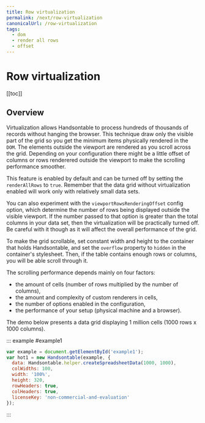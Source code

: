 ```yaml
---
title: Row virtualization
permalink: /next/row-virtualization
canonicalUrl: /row-virtualization
tags:
  - dom
  - render all rows
  - offset
---
```


# Row virtualization

[[toc]]

## Overview

Virtualization allows Handsontable to process hundreds of thousands of records without hanging the browser. This technique draw only the visible part of the grid so you get the minimum items physically rendered in the `DOM`. The elements outside the viewport are rendered as you scroll across the grid. Depending on your configuration there might be a little offset of columns or rows renderered outside the viewport to make the scrolling performance smoother.

This feature is enabled by default and can be turned off by setting the `renderAllRows` to `true`. Remember that the data grid without virtualization enabled will work only with relatively small data sets.

 You can also experiment with the `viewportRowsRenderingOffset` config option, which determine the number of rows being displayed outside the visible viewport. If the number passed to that option is greater than the total columns in your data set, then the virtualization will be practically turned off. Be careful with it though as it will affect the overall performance of the grid.

To make the grid scrollable, set constant width and height to the container that holds Handsontable, and set the `overflow` property to `hidden` in the container's stylesheet. Then, if the table contains enough rows or columns, you will be able scroll through it.

The scrolling performance depends mainly on four factors:

* the amount of cells (number of rows multiplied by the number of columns),
* the amount and complexity of custom renderers in cells,
* the number of options enabled in the configuration,
* the performance of your setup (physical machine and a browser).

The demo below presents a data grid displaying 1 million cells (1000 rows x 1000 columns).

::: example #example1
```js
var example = document.getElementById('example1');
var hot1 = new Handsontable(example, {
  data: Handsontable.helper.createSpreadsheetData(1000, 1000),
  colWidths: 100,
  width: '100%',
  height: 320,
  rowHeaders: true,
  colHeaders: true,
  licenseKey: 'non-commercial-and-evaluation'
});
```
:::
